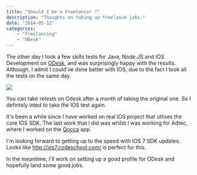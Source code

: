 ```yaml
---
title: "Should I be a Freelancer ?"
description: "Thoughts on taking up freelance jobs."
date: "2014-05-12"
categories:
    - "Freelancing"
    - "ODesk"
---
```


The other day I took a few skills tests for Java, Node.JS and IOS Development on [ODesk](http://www.odesk.com), and was surprisingly happy with the results. Although, I admit I could've done better with IOS, due to the fact I took all the tests on the same day.

![][1]

You can take retests on Odesk after a month of taking the original one. So I defintely inted to take the IOS test again.

It's been a while since I have worked on real IOS project that utlises the core IOS SDK. The last work that I did was whilst I was working for Adtec, where I worked on the [Qocca](https://www.qocca.com/) app.

I'm looking forward to getting up to the speed with IOS 7 SDK updates. Looks like http://ios7.codeschool.com/ is perfect for this.

In the meantime, I'll work on setting up a good profile for ODesk and hopefully land some good jobs.

[1]: images/hemanta-odesk-tests.png
